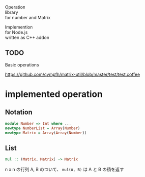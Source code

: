 Operation  
library  
for number and Matrix  

Implemention  
for Node.js  
written as C++ addon  

## TODO

Basic operations

https://github.com/cympfh/matrix-util/blob/master/test/test.coffee

# implemented operation

## Notation

```haskell
module Number => Int where ...
newtype NumberList = Array(Number)
newtype Matrix = Array(Array(Number))
```

## List

```haskell
mul :: (Matrix, Matrix) -> Matrix
```

n x n の行列 A, B のついて、
`mul(A, B)` は A と B の積を返す

